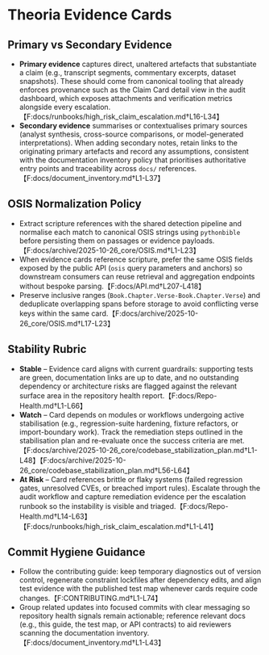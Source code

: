 # Theoria Evidence Cards

## Primary vs Secondary Evidence
- **Primary evidence** captures direct, unaltered artefacts that substantiate a claim (e.g., transcript segments, commentary excerpts, dataset snapshots). These should come from canonical tooling that already enforces provenance such as the Claim Card detail view in the audit dashboard, which exposes attachments and verification metrics alongside every escalation.【F:docs/runbooks/high_risk_claim_escalation.md†L16-L34】
- **Secondary evidence** summarises or contextualises primary sources (analyst synthesis, cross-source comparisons, or model-generated interpretations). When adding secondary notes, retain links to the originating primary artefacts and record any assumptions, consistent with the documentation inventory policy that prioritises authoritative entry points and traceability across `docs/` references.【F:docs/document_inventory.md†L1-L37】

## OSIS Normalization Policy
- Extract scripture references with the shared detection pipeline and normalise each match to canonical OSIS strings using `pythonbible` before persisting them on passages or evidence payloads.【F:docs/archive/2025-10-26_core/OSIS.md†L1-L23】
- When evidence cards reference scripture, prefer the same OSIS fields exposed by the public API (`osis` query parameters and anchors) so downstream consumers can reuse retrieval and aggregation endpoints without bespoke parsing.【F:docs/API.md†L207-L418】
- Preserve inclusive ranges (`Book.Chapter.Verse-Book.Chapter.Verse`) and deduplicate overlapping spans before storage to avoid conflicting verse keys within the same card.【F:docs/archive/2025-10-26_core/OSIS.md†L17-L23】

## Stability Rubric
- **Stable** – Evidence card aligns with current guardrails: supporting tests are green, documentation links are up to date, and no outstanding dependency or architecture risks are flagged against the relevant surface area in the repository health report.【F:docs/Repo-Health.md†L1-L66】
- **Watch** – Card depends on modules or workflows undergoing active stabilisation (e.g., regression-suite hardening, fixture refactors, or import-boundary work). Track the remediation steps outlined in the stabilisation plan and re-evaluate once the success criteria are met.【F:docs/archive/2025-10-26_core/codebase_stabilization_plan.md†L1-L48】【F:docs/archive/2025-10-26_core/codebase_stabilization_plan.md†L56-L64】
- **At Risk** – Card references brittle or flaky systems (failed regression gates, unresolved CVEs, or breached import rules). Escalate through the audit workflow and capture remediation evidence per the escalation runbook so the instability is visible and triaged.【F:docs/Repo-Health.md†L14-L63】【F:docs/runbooks/high_risk_claim_escalation.md†L1-L41】

## Commit Hygiene Guidance
- Follow the contributing guide: keep temporary diagnostics out of version control, regenerate constraint lockfiles after dependency edits, and align test evidence with the published test map whenever cards require code changes.【F:CONTRIBUTING.md†L1-L74】
- Group related updates into focused commits with clear messaging so repository health signals remain actionable; reference relevant docs (e.g., this guide, the test map, or API contracts) to aid reviewers scanning the documentation inventory.【F:docs/document_inventory.md†L1-L43】
